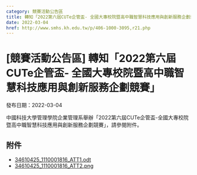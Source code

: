 ```yaml
---
category: 競賽活動公告區
title: 轉知「2022第六屆CUTe企管盃- 全國大專校院暨高中職智慧科技應用與創新服務企劃競賽」
date: 2022-03-04
href: http://www.smhs.kh.edu.tw/p/406-1000-3095,r21.php
---
```


# [競賽活動公告區] 轉知「2022第六屆CUTe企管盃- 全國大專校院暨高中職智慧科技應用與創新服務企劃競賽」

發布日期：2022-03-04

中國科技大學管理學院企業管理系舉辦「2022第六屆CUTe企管盃-全國大專校院暨高中職智慧科技應用與創新服務企劃競賽」，請參閱附件。

## 附件

- [34610425_1110001816_ATT1.odt](https://www.smhs.kh.edu.tw/app/index.php?Action=downloadfile&file=WVhSMFlXTm9Memc0TDNCMFlWOHlPRFl4WHpFek9EVTRNRE5mT0RFMk9EZ3ViMlIw&fname=0054ROGHICCCYXMPA404USWTRK30TSMOQOUWUSLKGGUXXWTSZWUS24DGUSOOTSFCWWCCUT05DGA0LKGDMOXS4035ECICQL1400JDNO50LKROWXSWGG1024DCUSPO012550PODCWTTWFGSWHCUS30A110)
- [34610425_1110001816_ATT2.png](https://www.smhs.kh.edu.tw/var/file/0/1000/attach/88/pta_2862_3741844_81688.png)
